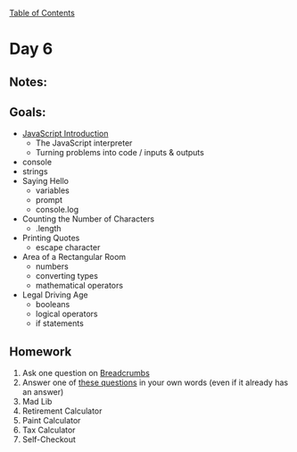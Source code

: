 [Table of Contents](/README.md)

# Day 6

<!--
## In-Class Code
[Code that we wrote today](/notes/day-05/code)
-->

## Notes:

## Goals:
* [JavaScript Introduction](/units/javascript-introduction)
	* The JavaScript interpreter
	* Turning problems into code / inputs & outputs
* console
* strings
* Saying Hello
	* variables
	* prompt
	* console.log
* Counting the Number of Characters
	* .length
* Printing Quotes
	* escape character
* Area of a Rectangular Room
	* numbers
	* converting types
	* mathematical operators
* Legal Driving Age
	* booleans
	* logical operators
	* if statements

## Homework
1. Ask one question on [Breadcrumbs](http://tiy.breadcrumbsqa.com/)
1. Answer one of [these questions](http://tiy.breadcrumbsqa.com/index/index/day-06) in your own words (even if it already has an answer)
1. Mad Lib
1. Retirement Calculator
1. Paint Calculator
1. Tax Calculator
1. Self-Checkout


<!--
* [Variables and types worksheet](https://github.com/TIY-Austin-Front-End-Engineering/javascript-variables)
* [Responsive Form](https://github.com/TIY-Austin-Front-End-Engineering/responsive-form)
-->